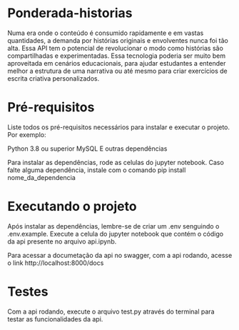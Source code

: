 # Ponderada-historias

Numa era onde o conteúdo é consumido rapidamente e em vastas quantidades, a demanda por histórias originais e envolventes nunca foi tão alta. Essa API tem o potencial de revolucionar o modo como histórias são compartilhadas e experimentadas. Essa tecnologia poderia ser muito bem aproveitada em cenários educacionais, para ajudar estudantes a entender melhor a estrutura de uma narrativa ou até mesmo para criar exercícios de escrita criativa personalizados.

# Pré-requisitos
Liste todos os pré-requisitos necessários para instalar e executar o projeto. Por exemplo:

Python 3.8 ou superior
MySQL
E outras dependências

Para instalar as dependências, rode as celulas do jupyter notebook. Caso falte alguma dependência, instale com o comando pip install nome_da_dependencia

# Executando o projeto
Após instalar as dependências, lembre-se de criar um .env senguindo o .env.example. Execute a celula do jupyter notebook que contém o código da api presente no arquivo api.ipynb.

Para acessar a documetação da api no swagger, com a api rodando, acesse o link http://localhost:8000/docs

# Testes
Com a api rodando, execute o arquivo test.py através do terminal para testar as funcionalidades da api.